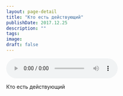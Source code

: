 ```yaml
---
layout: page-detail
title: "Кто есть действующий"
publishDate: 2017.12.25
description: ""
tags:
image:
draft: false
---
```


<audio title="2017.12.25 - Кто есть действующий.mp3" src="https://filer-api.advayta.org/v1.0/public/files/73320" controls=""></audio>

 Кто есть действующий 

  
